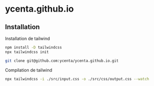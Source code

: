 
# ycenta.github.io


## Installation

Installation de tailwind
```bash
npm install -D tailwindcss
npx tailwindcss init
```

```bash
git clone git@github.com:ycenta/ycenta.github.io.git
```

Compilation de tailwind
```bash
npx tailwindcss -i ./src/input.css -o ./src/css/output.css --watch
```
